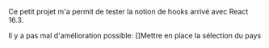 Ce petit projet m'a permit de tester la notion de hooks arrivé avec React 16.3.

Il y a pas mal d'amélioration possible:
[]Mettre en place la sélection du pays
